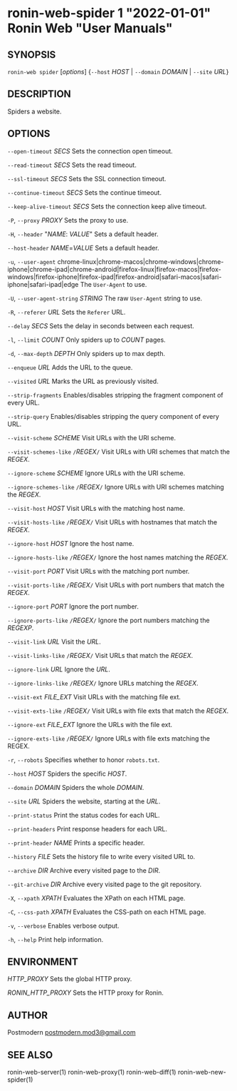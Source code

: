 # ronin-web-spider 1 "2022-01-01" Ronin Web "User Manuals"

## SYNOPSIS

`ronin-web spider` [*options*] {`--host` *HOST* \| `--domain` *DOMAIN* \| `--site` *URL*}

## DESCRIPTION

Spiders a website.

## OPTIONS

`--open-timeout` *SECS*
  Sets the connection open timeout.

`--read-timeout` *SECS*
  Sets the read timeout.

`--ssl-timeout` *SECS*
  Sets the SSL connection timeout.

`--continue-timeout` *SECS*
  Sets the continue timeout.

`--keep-alive-timeout` *SECS*
  Sets the connection keep alive timeout.

`-P`, `--proxy` *PROXY*
  Sets the proxy to use.

`-H`, `--header` "*NAME*: *VALUE*"
  Sets a default header.

`--host-header` *NAME*=*VALUE*
  Sets a default header.

`-u`, `--user-agent` chrome-linux|chrome-macos|chrome-windows|chrome-iphone|chrome-ipad|chrome-android|firefox-linux|firefox-macos|firefox-windows|firefox-iphone|firefox-ipad|firefox-android|safari-macos|safari-iphone|safari-ipad|edge
  The `User-Agent` to use.

`-U`, `--user-agent-string` *STRING*
  The raw `User-Agent` string to use.

`-R`, `--referer` *URL*
  Sets the `Referer` URL.

`--delay` *SECS*
  Sets the delay in seconds between each request.

`-l`, `--limit` *COUNT*
  Only spiders up to *COUNT* pages.

`-d`, `--max-depth` *DEPTH*
  Only spiders up to max depth.

`--enqueue` *URL*
  Adds the URL to the queue.

`--visited` *URL*
  Marks the URL as previously visited.

`--strip-fragments`
  Enables/disables stripping the fragment component of every URL.

`--strip-query`
  Enables/disables stripping the query component of every URL.

`--visit-scheme` *SCHEME*
  Visit URLs with the URI scheme.

`--visit-schemes-like` `/`*REGEX*`/`
  Visit URLs with URI schemes that match the *REGEX*.

`--ignore-scheme` *SCHEME*
  Ignore URLs with the URI scheme.

`--ignore-schemes-like` `/`*REGEX*`/`
  Ignore URLs with URI schemes matching the *REGEX*.

`--visit-host` *HOST*
  Visit URLs with the matching host name.

`--visit-hosts-like` `/`*REGEX*`/`
  Visit URLs with hostnames that match the *REGEX*.

`--ignore-host` *HOST*
  Ignore the host name.

`--ignore-hosts-like` `/`*REGEX*`/`
  Ignore the host names matching the *REGEX*.

`--visit-port` *PORT*
  Visit URLs with the matching port number.

`--visit-ports-like` `/`*REGEX*`/`
  Visit URLs with port numbers that match the *REGEX*.

`--ignore-port` *PORT*
  Ignore the port number.

`--ignore-ports-like` `/`*REGEX*`/`
  Ignore the port numbers matching the *REGEXP*.

`--visit-link` *URL*
  Visit the *URL*.

`--visit-links-like` `/`*REGEX*`/`
  Visit URLs that match the *REGEX*.

`--ignore-link` *URL*
  Ignore the *URL*.

`--ignore-links-like` `/`*REGEX*`/`
  Ignore URLs matching the *REGEX*.

`--visit-ext` *FILE_EXT*
  Visit URLs with the matching file ext.

`--visit-exts-like` `/`*REGEX*`/`
  Visit URLs with file exts that match the *REGEX*.

`--ignore-ext` *FILE_EXT*
  Ignore the URLs with the file ext.

`--ignore-exts-like` `/`*REGEX*`/`
  Ignore URLs with file exts matching the REGEX.

`-r`, `--robots`
  Specifies whether to honor `robots.txt`.

`--host` *HOST*
  Spiders the specific *HOST*.

`--domain` *DOMAIN*
  Spiders the whole *DOMAIN*.

`--site` *URL*
  Spiders the website, starting at the *URL*.

`--print-status`
  Print the status codes for each URL.

`--print-headers`
  Print response headers for each URL.

`--print-header` *NAME*
  Prints a specific header.

`--history` *FILE*
  Sets the history file to write every visited URL to.

`--archive` *DIR*
  Archive every visited page to the *DIR*.

`--git-archive` *DIR*
  Archive every visited page to the git repository.

`-X`, `--xpath` *XPATH*
  Evaluates the XPath on each HTML page.

`-C`, `--css-path` *XPATH*
  Evaluates the CSS-path on each HTML page.

`-v`, `--verbose`
  Enables verbose output.

`-h`, `--help`
  Print help information.

## ENVIRONMENT

*HTTP_PROXY*
	Sets the global HTTP proxy.

*RONIN_HTTP_PROXY*
    Sets the HTTP proxy for Ronin.

## AUTHOR

Postmodern <postmodern.mod3@gmail.com>

## SEE ALSO

ronin-web-server(1) ronin-web-proxy(1) ronin-web-diff(1) ronin-web-new-spider(1)
